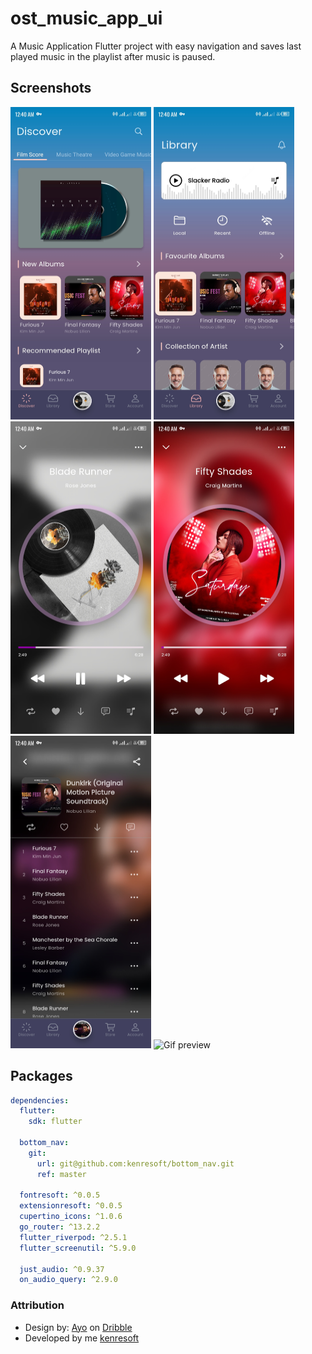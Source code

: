 # ost_music_app_ui

A Music Application Flutter project with easy navigation and saves last played music in the playlist after music is paused.

## Screenshots

<img src="screenshots/Screenshot_20230418-004007.jpg" width="225" height="500" title="screenshot 1" alt="Discover Page"/>
<img src="screenshots/Screenshot_20230418-004018.jpg" width="225" height="500" title="screenshot 2" alt="Library Page"/>
<img src="screenshots/Screenshot_20230418-004027.jpg" width="225" height="500" title="screenshot 3" alt="Now Playing Page"/>
<img src="screenshots/Screenshot_20230418-004046.jpg" width="225" height="500" title="screenshot 3" alt="Now Playing (paused) Page"/>
<img src="screenshots/Screenshot_20230418-004059.jpg" width="225" height="500" title="screenshot 5" alt="Playlist Page"/>
<img src="screenshots/screen-20230418-003928.gif" width="225" height="500" title="Screencast" alt="Gif preview"/>


## Packages

```yaml
dependencies:
  flutter:
    sdk: flutter

  bottom_nav:
    git:
      url: git@github.com:kenresoft/bottom_nav.git
      ref: master
      
  fontresoft: ^0.0.5
  extensionresoft: ^0.0.5
  cupertino_icons: ^1.0.6
  go_router: ^13.2.2
  flutter_riverpod: ^2.5.1
  flutter_screenutil: ^5.9.0

  just_audio: ^0.9.37
  on_audio_query: ^2.9.0
```

### Attribution

- Design by: [Ayo](https://dribbble.com/ayo58) on [Dribble](https://dribbble.com/shots/3907172-OST-app-2-black)
- Developed by me [kenresoft](https://github.com/kenresoft) 